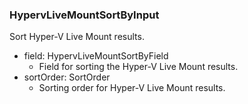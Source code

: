 ### HypervLiveMountSortByInput
Sort Hyper-V Live Mount results.

- field: HypervLiveMountSortByField
  - Field for sorting the Hyper-V Live Mount results.
- sortOrder: SortOrder
  - Sorting order for Hyper-V Live Mount results.
